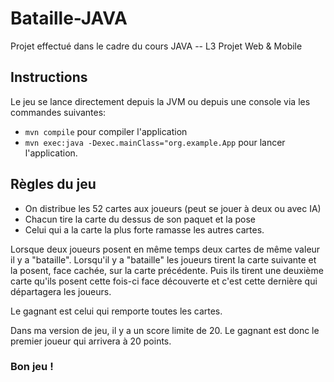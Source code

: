 # Bataille-JAVA
Projet effectué dans le cadre du cours JAVA -- L3 Projet Web & Mobile

## Instructions 
Le jeu se lance directement depuis la JVM 
ou 
depuis une console via les commandes suivantes:
  * `mvn compile` pour compiler l'application
  * `mvn exec:java -Dexec.mainClass="org.example.App` pour lancer l'application.
  
## Règles du jeu

 * On distribue les 52 cartes aux joueurs (peut se jouer à deux ou avec IA)
 * Chacun tire la carte du dessus de son paquet et la pose
 * Celui qui a la carte la plus forte ramasse les autres cartes.
 
Lorsque deux joueurs posent en même temps deux cartes de même valeur il y a "bataille". Lorsqu'il y a "bataille" les joueurs tirent la carte suivante et la    posent, face cachée, sur la carte précédente. Puis ils tirent une deuxième carte qu'ils posent cette fois-ci face découverte et c'est cette dernière qui départagera les joueurs.

Le gagnant est celui qui remporte toutes les cartes.

Dans ma version de jeu, il y a un score limite de 20. Le gagnant est donc le premier joueur qui arrivera à 20 points.


### Bon jeu ! 
